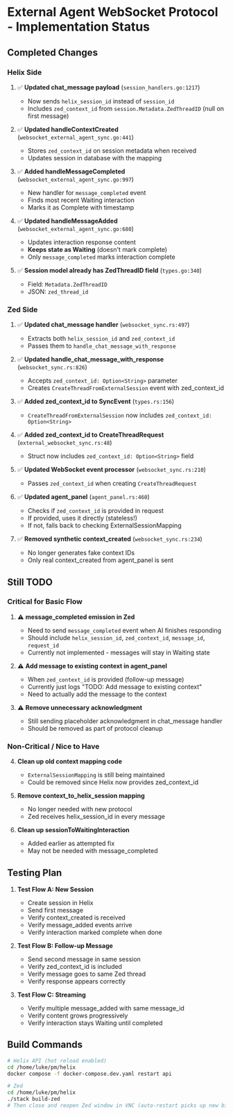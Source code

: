 # External Agent WebSocket Protocol - Implementation Status

## Completed Changes

### Helix Side

1. ✅ **Updated chat_message payload** (`session_handlers.go:1217`)
   - Now sends `helix_session_id` instead of `session_id`
   - Includes `zed_context_id` from `session.Metadata.ZedThreadID` (null on first message)

2. ✅ **Updated handleContextCreated** (`websocket_external_agent_sync.go:441`)
   - Stores `zed_context_id` on session metadata when received
   - Updates session in database with the mapping

3. ✅ **Added handleMessageCompleted** (`websocket_external_agent_sync.go:997`)
   - New handler for `message_completed` event
   - Finds most recent Waiting interaction
   - Marks it as Complete with timestamp

4. ✅ **Updated handleMessageAdded** (`websocket_external_agent_sync.go:680`)
   - Updates interaction response content
   - **Keeps state as Waiting** (doesn't mark complete)
   - Only `message_completed` marks interaction complete

5. ✅ **Session model already has ZedThreadID field** (`types.go:340`)
   - Field: `Metadata.ZedThreadID`
   - JSON: `zed_thread_id`

### Zed Side

1. ✅ **Updated chat_message handler** (`websocket_sync.rs:497`)
   - Extracts both `helix_session_id` and `zed_context_id`
   - Passes them to `handle_chat_message_with_response`

2. ✅ **Updated handle_chat_message_with_response** (`websocket_sync.rs:826`)
   - Accepts `zed_context_id: Option<String>` parameter
   - Creates `CreateThreadFromExternalSession` event with zed_context_id

3. ✅ **Added zed_context_id to SyncEvent** (`types.rs:156`)
   - `CreateThreadFromExternalSession` now includes `zed_context_id: Option<String>`

4. ✅ **Added zed_context_id to CreateThreadRequest** (`external_websocket_sync.rs:48`)
   - Struct now includes `zed_context_id: Option<String>` field

5. ✅ **Updated WebSocket event processor** (`websocket_sync.rs:210`)
   - Passes `zed_context_id` when creating `CreateThreadRequest`

6. ✅ **Updated agent_panel** (`agent_panel.rs:460`)
   - Checks if `zed_context_id` is provided in request
   - If provided, uses it directly (stateless!)
   - If not, falls back to checking ExternalSessionMapping

7. ✅ **Removed synthetic context_created** (`websocket_sync.rs:234`)
   - No longer generates fake context IDs
   - Only real context_created from agent_panel is sent

## Still TODO

### Critical for Basic Flow

1. ⚠️ **message_completed emission in Zed**
   - Need to send `message_completed` event when AI finishes responding
   - Should include `helix_session_id`, `zed_context_id`, `message_id`, `request_id`
   - Currently not implemented - messages will stay in Waiting state

2. ⚠️ **Add message to existing context in agent_panel**
   - When `zed_context_id` is provided (follow-up message)
   - Currently just logs "TODO: Add message to existing context"
   - Need to actually add the message to the context

3. ⚠️ **Remove unnecessary acknowledgment**
   - Still sending placeholder acknowledgment in chat_message handler
   - Should be removed as part of protocol cleanup

### Non-Critical / Nice to Have

4. **Clean up old context mapping code**
   - `ExternalSessionMapping` is still being maintained
   - Could be removed since Helix now provides zed_context_id

5. **Remove context_to_helix_session mapping**
   - No longer needed with new protocol
   - Zed receives helix_session_id in every message

6. **Clean up sessionToWaitingInteraction**
   - Added earlier as attempted fix
   - May not be needed with message_completed

## Testing Plan

1. **Test Flow A: New Session**
   - Create session in Helix
   - Send first message
   - Verify context_created is received
   - Verify message_added events arrive
   - Verify interaction marked complete when done

2. **Test Flow B: Follow-up Message**
   - Send second message in same session
   - Verify zed_context_id is included
   - Verify message goes to same Zed thread
   - Verify response appears correctly

3. **Test Flow C: Streaming**
   - Verify multiple message_added with same message_id
   - Verify content grows progressively
   - Verify interaction stays Waiting until completed

## Build Commands

```bash
# Helix API (hot reload enabled)
cd /home/luke/pm/helix
docker compose -f docker-compose.dev.yaml restart api

# Zed
cd /home/luke/pm/helix
./stack build-zed
# Then close and reopen Zed window in VNC (auto-restart picks up new binary)
```
